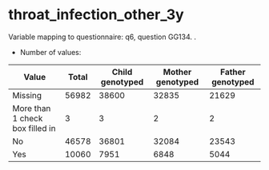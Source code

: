 # throat_infection_other_3y
Variable mapping to questionnaire: q6, question GG134.
.
- Number of values:

| Value | Total | Child genotyped | Mother genotyped | Father genotyped |
| ----- | ----- | --------------- | ---------------- | ---------------- |
| Missing | 56982 | 38600 | 32835 | 21629 |
| More than 1 check box filled in | 3 | 3 | 2 |2 |
| No | 46578 | 36801 | 32084 |23543 |
| Yes | 10060 | 7951 | 6848 |5044 |



